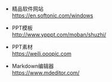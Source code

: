 * 精品软件网站   
https://en.softonic.com/windows

* PPT模板  
http://www.ypppt.com/moban/shuzhi/

* PPT素材  
https://weili.ooopic.com

* Markdown编辑器  
https://www.mdeditor.com/
